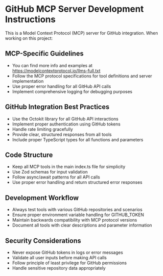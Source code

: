 <!-- Use this file to provide workspace-specific custom instructions to Copilot. For more details, visit https://code.visualstudio.com/docs/copilot/copilot-customization#_use-a-githubcopilotinstructionsmd-file -->

# GitHub MCP Server Development Instructions

This is a Model Context Protocol (MCP) server for GitHub integration. When working on this project:

## MCP-Specific Guidelines
- You can find more info and examples at https://modelcontextprotocol.io/llms-full.txt
- Follow the MCP protocol specifications for tool definitions and server implementation
- Use proper error handling for all GitHub API calls
- Implement comprehensive logging for debugging purposes

## GitHub Integration Best Practices
- Use the Octokit library for all GitHub API interactions
- Implement proper authentication using GitHub tokens
- Handle rate limiting gracefully
- Provide clear, structured responses from all tools
- Include proper TypeScript types for all functions and parameters

## Code Structure
- Keep all MCP tools in the main index.ts file for simplicity
- Use Zod schemas for input validation
- Follow async/await patterns for all API calls
- Use proper error handling and return structured error responses

## Development Workflow
- Always test tools with various GitHub repositories and scenarios
- Ensure proper environment variable handling for GITHUB_TOKEN
- Maintain backwards compatibility with MCP protocol versions
- Document all tools with clear descriptions and parameter information

## Security Considerations
- Never expose GitHub tokens in logs or error messages
- Validate all user inputs before making API calls
- Follow principle of least privilege for GitHub permissions
- Handle sensitive repository data appropriately
